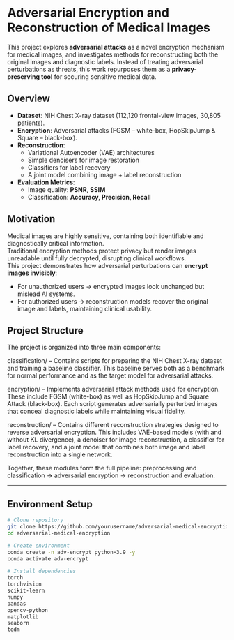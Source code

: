 # Adversarial Encryption and Reconstruction of Medical Images

This project explores **adversarial attacks** as a novel encryption mechanism for medical images, and investigates methods for reconstructing both the original images and diagnostic labels. Instead of treating adversarial perturbations as threats, this work repurposes them as a **privacy-preserving tool** for securing sensitive medical data.

## Overview
- **Dataset**: NIH Chest X-ray dataset (112,120 frontal-view images, 30,805 patients).
- **Encryption**: Adversarial attacks (FGSM – white-box, HopSkipJump & Square – black-box).
- **Reconstruction**:
  - Variational Autoencoder (VAE) architectures
  - Simple denoisers for image restoration
  - Classifiers for label recovery
  - A joint model combining image + label reconstruction
- **Evaluation Metrics**:
  - Image quality: **PSNR, SSIM**
  - Classification: **Accuracy, Precision, Recall**

## Motivation
Medical images are highly sensitive, containing both identifiable and diagnostically critical information.  
Traditional encryption methods protect privacy but render images unreadable until fully decrypted, disrupting clinical workflows.  
This project demonstrates how adversarial perturbations can **encrypt images invisibly**:  
- For unauthorized users → encrypted images look unchanged but mislead AI systems.  
- For authorized users → reconstruction models recover the original image and labels, maintaining clinical usability.  

## Project Structure
The project is organized into three main components:

classification/ – Contains scripts for preparing the NIH Chest X-ray dataset and training a baseline classifier. This baseline serves both as a benchmark for normal performance and as the target model for adversarial attacks.

encryption/ – Implements adversarial attack methods used for encryption. These include FGSM (white-box) as well as HopSkipJump and Square Attack (black-box). Each script generates adversarially perturbed images that conceal diagnostic labels while maintaining visual fidelity.

reconstruction/ – Contains different reconstruction strategies designed to reverse adversarial encryption. This includes VAE-based models (with and without KL divergence), a denoiser for image reconstruction, a classifier for label recovery, and a joint model that combines both image and label reconstruction into a single network.

Together, these modules form the full pipeline: preprocessing and classification → adversarial encryption → reconstruction and evaluation.


---

## Environment Setup
```bash
# Clone repository
git clone https://github.com/yourusername/adversarial-medical-encryption.git
cd adversarial-medical-encryption

# Create environment
conda create -n adv-encrypt python=3.9 -y
conda activate adv-encrypt

# Install dependencies
torch
torchvision
scikit-learn
numpy
pandas
opencv-python
matplotlib
seaborn
tqdm



